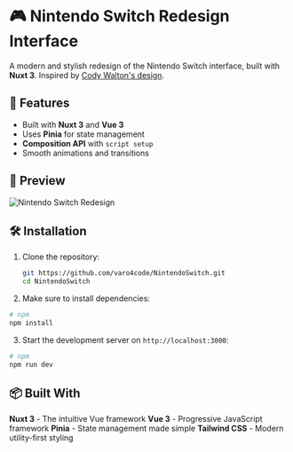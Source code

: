 # 🎮 Nintendo Switch Redesign Interface

A modern and stylish redesign of the Nintendo Switch interface, built with **Nuxt 3**. Inspired by [Cody Walton's design](https://www.figma.com/community/file/1130519906867889307).

## 🚀 Features

- Built with **Nuxt 3** and **Vue 3**
- Uses **Pinia** for state management
- **Composition API** with `script setup`
- Smooth animations and transitions

## 📸 Preview

![Nintendo Switch Redesign](https://www.figma.com/community/resource/f0664366-2145-4c11-8578-170e62cc50f5/thumbnail)

## 🛠 Installation

1. Clone the repository:
   ```bash
   git https://github.com/varo4code/NintendoSwitch.git
   cd NintendoSwitch

2. Make sure to install dependencies:

```bash
# npm
npm install
```

3. Start the development server on `http://localhost:3000`:

```bash
# npm
npm run dev
```

## 📦 Built With
**Nuxt 3** - The intuitive Vue framework
**Vue 3** - Progressive JavaScript framework
**Pinia** - State management made simple
**Tailwind CSS** - Modern utility-first styling
